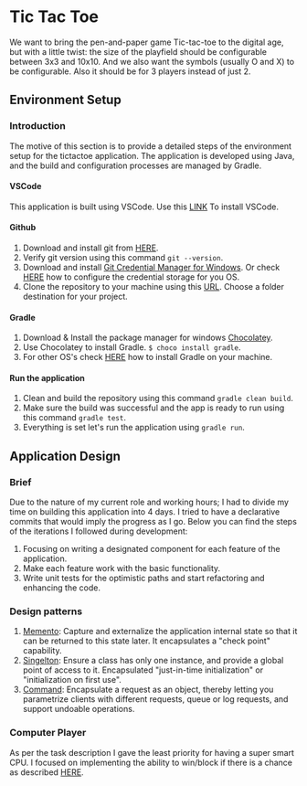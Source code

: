 # Tic Tac Toe

We want to bring the pen-and-paper game Tic-tac-toe to the digital age, but with a little twist: the size of the playfield should be configurable between 3x3 and 10x10. And we also want the symbols (usually O and X) to be configurable. Also it should be for 3 players instead of just 2.

## Environment Setup

### Introduction

The motive of this section is to provide a detailed steps of the environment setup for the tictactoe application. The application is developed using Java, and the build and configuration processes are managed by Gradle.

#### VSCode

This application is built using VSCode. Use this [LINK](https://code.visualstudio.com/) To install VSCode.

#### Github

1. Download and install git from [HERE](http://git-scm.com/download/win).
2. Verify git version using this command `git --version`.
3. Download and install [Git Credential Manager for Windows](https://github.com/Microsoft/Git-Credential-Manager-for-Windows/releases/download/v1.15.2/GCMW-1.15.2.exe). Or check [HERE](https://git-scm.com/book/en/v2/Git-Tools-Credential-Storage) how to configure the credential storage for you OS.
4. Clone the repository to your machine using this [URL](https://github.com/abulseed/tictactoe.git). Choose a folder destination for your project.

#### Gradle

1. Download & Install the package manager for windows [Chocolatey](https://chocolatey.org/).
2. Use Chocolatey to install Gradle. `$ choco install gradle`.
3. For other OS's check [HERE](https://gradle.org/install/#with-a-package-manager) how to install Gradle on your machine.

#### Run the application

1. Clean and build the repository using this command `gradle clean build`.
2. Make sure the build was successful and the app is ready to run using this command `gradle test`.
3. Everything is set let's run the application using `gradle run`.

## Application Design

### Brief

Due to the nature of my current role and working hours; I had to divide my time on building this application into 4 days. I tried to have a declarative commits that would imply the progress as I go. Below you can find the steps of the iterations I followed during development:

1. Focusing on writing a designated component for each feature of the application.
2. Make each feature work with the basic functionality.
3. Write unit tests for the optimistic paths and start refactoring and enhancing the code.

### Design patterns

1. [Memento](https://sourcemaking.com/design_patterns/memento): Capture and externalize the application internal state so that it can be returned to this state later. It encapsulates a "check point" capability.
2. [Singelton](https://sourcemaking.com/design_patterns/singleton): Ensure a class has only one instance, and provide a global point of access to it. Encapsulated "just-in-time initialization" or "initialization on first use".
3. [Command](https://sourcemaking.com/design_patterns/command): Encapsulate a request as an object, thereby letting you parametrize clients with different requests, queue or log requests, and support undoable operations.

### Computer Player

As per the task description I gave the least priority for having a super smart CPU. I focused on implementing the ability to win/block if there is a chance as described [HERE](https://en.wikipedia.org/wiki/Tic-tac-toe).

